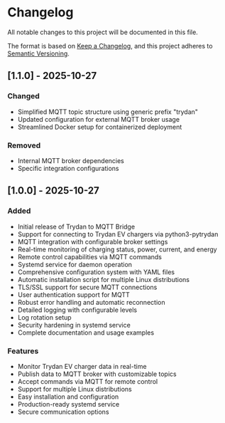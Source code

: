 # Changelog

All notable changes to this project will be documented in this file.

The format is based on [Keep a Changelog](https://keepachangelog.com/en/1.0.0/),
and this project adheres to [Semantic Versioning](https://semver.org/spec/v2.0.0.html).

## [1.1.0] - 2025-10-27

### Changed
- Simplified MQTT topic structure using generic prefix "trydan"
- Updated configuration for external MQTT broker usage
- Streamlined Docker setup for containerized deployment

### Removed
- Internal MQTT broker dependencies
- Specific integration configurations

## [1.0.0] - 2025-10-27

### Added
- Initial release of Trydan to MQTT Bridge
- Support for connecting to Trydan EV chargers via python3-pytrydan
- MQTT integration with configurable broker settings
- Real-time monitoring of charging status, power, current, and energy
- Remote control capabilities via MQTT commands
- Systemd service for daemon operation
- Comprehensive configuration system with YAML files
- Automatic installation script for multiple Linux distributions
- TLS/SSL support for secure MQTT connections
- User authentication support for MQTT
- Robust error handling and automatic reconnection
- Detailed logging with configurable levels
- Log rotation setup
- Security hardening in systemd service
- Complete documentation and usage examples

### Features
- Monitor Trydan EV charger data in real-time
- Publish data to MQTT broker with customizable topics
- Accept commands via MQTT for remote control
- Support for multiple Linux distributions
- Easy installation and configuration
- Production-ready systemd service
- Secure communication options